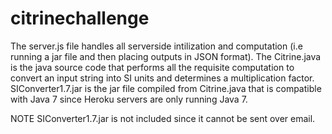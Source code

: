 # citrinechallenge


The server.js file handles all serverside intilization and computation 
(i.e running a jar file and then placing outputs in JSON format).
The Citrine.java is the java source code that performs all the requisite computation to convert
an input string into SI units and determines a multiplication factor.
SIConverter1.7.jar is the jar file compiled from Citrine.java that is compatible with Java 7 since
Heroku servers are only running Java 7.

NOTE SIConverter1.7.jar is not included since it cannot be sent over email.
